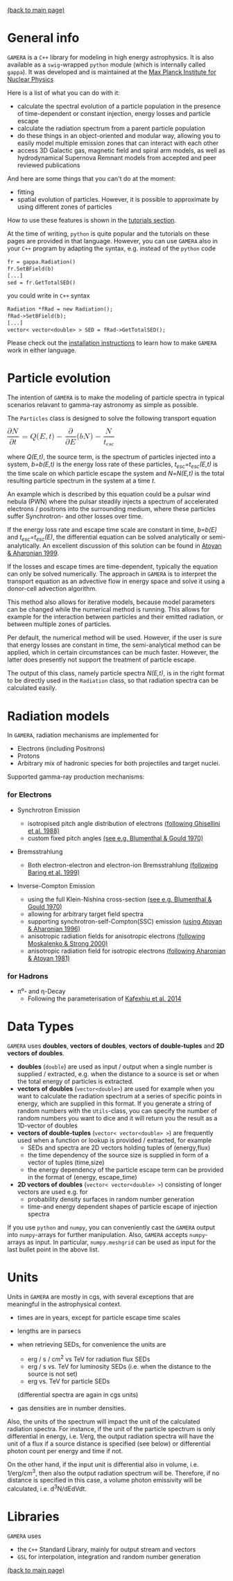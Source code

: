 [(back to main page)](main_page.md)

General info
============

`GAMERA` is a `C++` library for modeling in high energy astrophysics. It is also
available as a `swig`-wrapped `python` module (which is internally called `gappa`).
It was developed and is maintained at the [Max Planck Institute for Nuclear Physics](https://www.mpi-hd.mpg.de/mpi/en/)

Here is a list of what you can do with it:
- calculate the spectral evolution of a particle population in the presence of
  time-dependent or constant injection, energy losses and particle escape
- calculate the radiation spectrum from a parent particle population
- do these things in an object-oriented and modular way, allowing you to easily
  model multiple emission zones that can interact with each other
- access 3D Galactic gas, magnetic field and spiral arm models, as well as hydrodynamical
  Supernova Remnant models from accepted and peer reviewed publications

And here are some things that you can't do at the moment:
- fitting
- spatial evolution of particles. However, it is possible to approximate by using
  different zones of particles

How to use these features is shown in the [tutorials section](tutorials_main.md).
 
At the time of writing, `python` is quite popular and the tutorials on these pages 
are provided in that language. However, you can use `GAMERA` also in your `C++` program
by adapting the syntax, e.g. instead of the `python` code
```
fr = gappa.Radiation()
fr.SetBField(b)
[...]
sed = fr.GetTotalSED()
```
you could write in `C++` syntax
```
Radiation *fRad = new Radiation();
fRad->SetBField(b);
[...]
vector< vector<double> > SED = fRad->GetTotalSED();
```
Please check out the [installation instructions](download_installation.md) to learn how to make `GAMERA` work
in either language.


Particle evolution
==================

The intention of `GAMERA` is to make the modeling of particle spectra in typical 
scenarios relavant to gamma-ray astronomy as simple as possible.
 
The `Particles` class is designed to solve the following transport equation
 
![dgl](DGL.png)
 
where _Q(E,t)_, the source term, is the spectrum of particles injected into a system, 
_b=b(E,t)_ is the energy loss rate of these particles, _t<sub>esc</sub>_=_t<sub>esc</sub>(E,t)_ is the time 
scale on which particle escape the system and _N_=_N(E,t)_ is the total resulting 
particle spectrum in the system at a time _t_. 

An example which is described by this equation could be a pulsar wind nebula (PWN) 
where the pulsar steadily injects a spectrum of accelerated electrons / positrons into 
the surrounding medium, where these particles suffer Synchrotron- and other losses 
over time.
 
If the energy loss rate and escape time scale are constant in time, _b=b(E)_ and  _t<sub>esc</sub>=t<sub>esc</sub>(E)_, 
the differential equation can be solved analytically or semi-analytically. 
An excellent discussion of this solution can be found in [Atoyan & Aharonian 1999](http://adsabs.harvard.edu/abs/1999MNRAS.302..253A).
 
If the losses and escape times are time-dependent, typically the equation can only be solved 
numerically. The approach in `GAMERA` is to interpret the transport equation as an 
advective flow in energy space and solve it using a donor-cell advection algorithm.
 
This method also allows for iterative models, because model parameters can be 
changed while the numerical method is running. This allows for example for the interaction between 
particles and their emitted radiation, or between multiple zones of particles.

Per default, the numerical method will be used. However, if the user is sure that
energy losses are constant in time, the semi-analytical method can be applied, 
which in certain circumstances can be much faster. However, the latter does presently
not support the treatment of particle escape.

The output of this class, namely particle spectra _N(E,t)_, is in the right format 
to be directly used in the `Radiation` class, so that radiation spectra can be calculated easily. 


Radiation models
================

In `GAMERA`, radiation mechanisms are implemented for
- Electrons (including Positrons)
- Protons 
- Arbitrary mix of hadronic species for both projectiles and target nuclei. 

Supported gamma-ray production mechanisms:

### for Electrons

- Synchrotron Emission
  - isotropised pitch angle distribution of electrons [(following Ghisellini et al. 1988)](http://adsabs.harvard.edu/abs/1988ApJ...334L...5G) 
  - custom fixed pitch angles [(see e.g. Blumenthal & Gould 1970)](http://adsabs.harvard.edu/abs/1970RvMP...42..237B)

- Bremsstrahlung
  - Both electron-electron and electron-ion Bremsstrahlung [(following Baring et al. 1999)](http://adsabs.harvard.edu/abs/1999ApJ...513..311B)

- Inverse-Compton Emission 
  - using the full Klein-Nishina cross-section [(see e.g. Blumenthal & Gould 1970)](http://adsabs.harvard.edu/abs/1970RvMP...42..237B)
  - allowing for arbitrary target field spectra
  - supporting synchrotron-self-Compton(SSC) emission [(using Atoyan & Aharonian 1996)](http://adsabs.harvard.edu/abs/1996MNRAS.278..525A)
  - anisotropic radiation fields for anisotropic electrons [(following Moskalenko & Strong 2000)](http://iopscience.iop.org/article/10.1086/308138/meta)
  - anisotropic radiation field for isotropic electrons [(following Aharonian & Atoyan 1981)](https://ui.adsabs.harvard.edu/abs/1981Ap%26SS..79..321A/abstract)

### for Hadrons

- π⁰- and η-Decay
  - Following the parameterisation of [Kafexhiu et al. 2014](http://adsabs.harvard.edu/abs/2014PhRvD..90l3014K)
 

Data Types
==========

`GAMERA` uses __doubles__, __vectors of doubles__, __vectors of double-tuples__ and __2D vectors of doubles__.
- __doubles__ (`double`) are used as input / output when a single number is supplied / extracted,
  e.g. when the distance to a source is set or when the total energy of particles
  is extracted.
- __vectors of doubles__ (`vector<double>`) are used for example when you want to calculate the radiation spectrum
  at a series of specific points in energy, which are supplied in this format.
  If you generate a string of random numbers with the `Utils`-class, you can specify
  the number of random numbers you want to dice and it will return you the result as
  a 1D-vector of doubles
- __vectors of double-tuples__ (`vector< vector<double> >`) are frequently used when a function or lookup is provided / extracted,
  for example 
  - SEDs and spectra are 2D vectors holding tuples of (energy,flux)
  - the time dependency of the source size is supplied in form of a vector of tuples
    (time,size)
  - the energy dependency of the particle escape term can be provided in the format
    of (energy, escape_time)
- __2D vectors of doubles__ (`vector< vector<double> >`) consisting of longer vectors are used e.g. for
  - probability density surfaces in random number generation
  - time-and energy dependent shapes of particle escape of injection spectra

If you use `python` and `numpy`, you can conveniently cast the `GAMERA` output
into `numpy`-arrays for further manipulation. Also, `GAMERA` accepts `numpy`-arrays
as input. In particular, `numpy.meshgrid` can be used as input for the last bullet point
in the above list.


Units 
=====

Units in `GAMERA` are mostly in cgs, with several exceptions that are meaningful
in the astrophysical context.

- times are in years, except for particle escape time scales
- lengths are in parsecs
- when retrieving SEDs, for convenience the units are
  - erg / s / cm<sup>2</sup> vs TeV for radiation flux SEDs
  - erg / s vs. TeV for luminosity SEDs (i.e. when the distance to the source is not set)
  - erg vs. TeV for particle SEDs

  (differential spectra are again in cgs units)
- gas densities are in number densities. 


Also, the units of the spectrum will impact the unit of the calculated radiation spectra.
For instance, if the unit of the particle spectrum is only differential in energy, 
i.e. 1/erg, the output radiation spectra will have the unit of a flux if a 
source distance is specified (see below) or differential photon count per energy and time if not. 

On the other hand, if the input unit is differential also in volume, i.e. 1/erg/cm<sup>3</sup>, 
then also the output radiation spectrum will be. Therefore, if no distance is 
specified in this case, a volume photon emissivity will be calculated, i.e. d<sup>3</sup>N/dEdVdt. 

Libraries
=========

`GAMERA` uses 
- the `C++` Standard Library, mainly for output stream and vectors
- `GSL` for interpolation, integration and random number generation



[(back to main page)](main_page.md)


